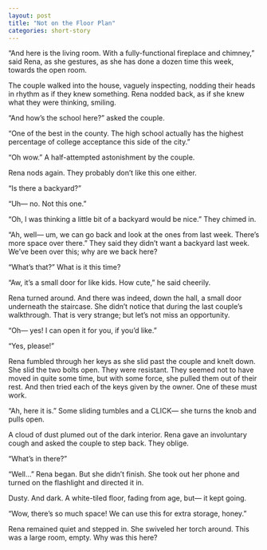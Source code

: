 ```yaml
---
layout: post
title: "Not on the Floor Plan"
categories: short-story
---
```


“And here is the living room. With a fully-functional fireplace and chimney,” said Rena, as she gestures, as she has done a dozen time this week, towards the open room.

The couple walked into the house, vaguely inspecting, nodding their heads in rhythm as if they knew something. Rena nodded back, as if she knew what they were thinking, smiling.

“And how’s the school here?” asked the couple.

“One of the best in the county. The high school actually has the highest percentage of college acceptance this side of the city.”

“Oh wow.” A half-attempted astonishment by the couple.

Rena nods again. They probably don’t like this one either.

“Is there a backyard?”

“Uh— no. Not this one.”

“Oh, I was thinking a little bit of a backyard would be nice.” They chimed in.

“Ah, well— um, we can go back and look at the ones from last week. There’s more space over there.” They said they didn’t want a backyard last week. We’ve been over this; why are we back here?

“What’s that?” What is it this time?

“Aw, it’s a small door for like kids. How cute,” he said cheerily.

Rena turned around. And there was indeed, down the hall, a small door underneath the staircase. She didn’t notice that during the last couple’s walkthrough. That is very strange; but let’s not miss an opportunity.

“Oh— yes! I can open it for you, if you’d like.”

“Yes, please!”

Rena fumbled through her keys as she slid past the couple and knelt down. She slid the two bolts open. They were resistant. They seemed not to have moved in quite some time, but with some force, she pulled them out of their rest. And then tried each of the keys given by the owner. One of these must work.

“Ah, here it is.” Some sliding tumbles and a CLICK— she turns the knob and pulls open.

A cloud of dust plumed out of the dark interior. Rena gave an involuntary cough and asked the couple to step back. They oblige.

“What’s in there?”

“Well…” Rena began. But she didn’t finish. She took out her phone and turned on the flashlight and directed it in.

Dusty. And dark. A white-tiled floor, fading from age, but— it kept going.

“Wow, there’s so much space! We can use this for extra storage, honey.”

Rena remained quiet and stepped in. She swiveled her torch around. This was a large room, empty. Why was this here?
